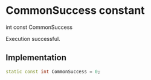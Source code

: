 


# CommonSuccess constant







int const CommonSuccess
  




<p>Execution successful.</p>



## Implementation

```dart
static const int CommonSuccess = 0;
```







